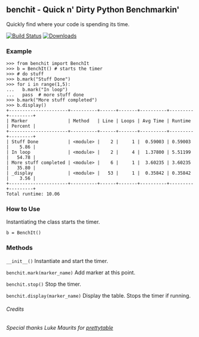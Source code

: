 ## benchit - Quick n' Dirty Python Benchmarkin'

Quickly find where your code is spending its time.

[![Build Status](https://secure.travis-ci.org/scuml/benchit.png?branch=master)](http://travis-ci.org/scuml/benchit)
[![Downloads](https://img.shields.io/pypi/dw/bench-it.svg)](https://pypi.python.org/pypi/bench-it)

### Example

    >>> from benchit import BenchIt
    >>> b = BenchIt() # starts the timer
    >>> # do stuff
    >>> b.mark("Stuff Done")
    >>> for i in range(1,5):
    ...   b.mark("In loop")
    ...   pass  # more stuff done
    >>> b.mark("More stuff completed")
    >>> b.display()
    +----------------------+----------+------+-------+----------+---------+---------+
    | Marker               | Method   | Line | Loops | Avg Time | Runtime | Percent |
    +----------------------+----------+------+-------+----------+---------+---------+
    | Stuff Done           | <module> |    2 |     1 |  0.59003 | 0.59003 |    5.86 |
    | In loop              | <module> |    2 |     4 |  1.37800 | 5.51199 |   54.78 |
    | More stuff completed | <module> |    6 |     1 |  3.60235 | 3.60235 |   35.80 |
    | _display             | <module> |   53 |     1 |  0.35842 | 0.35842 |    3.56 |
    +----------------------+----------+------+-------+----------+---------+---------+
    Total runtime: 10.06

### How to Use

Instantiating the class starts the timer.

    b = BenchIt()


### Methods

`__init__()` Instantiate and start the timer.

`benchit.mark(marker_name)` Add marker at this point.

`benchit.stop()` Stop the timer.

`benchit.display(marker_name)` Display the table.  Stops the timer if running.


###### Credits
*Special thanks Luke Maurits for [prettytable](https://pypi.python.org/pypi/PrettyTable)*